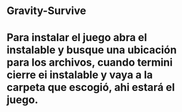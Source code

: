 # Gravity-Survive
# Para instalar el juego abra el instalable y busque una ubicación para los archivos, cuando termini cierre ei instalable y vaya a la carpeta que escogió, ahi estará  el juego.
